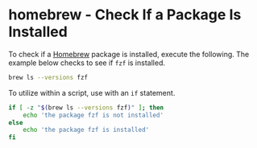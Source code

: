 # homebrew - Check If a Package Is Installed
To check if a [Homebrew](http://brew.sh) package is installed, execute the following.  The example below checks to see if `fzf` is installed.

```sh
brew ls --versions fzf
```

To utilize within a script, use with an `if` statement.

```sh
if [ -z "$(brew ls --versions fzf)" ]; then
    echo 'the package fzf is not installed'
else
    echo 'the package fzf is installed'
fi
```
